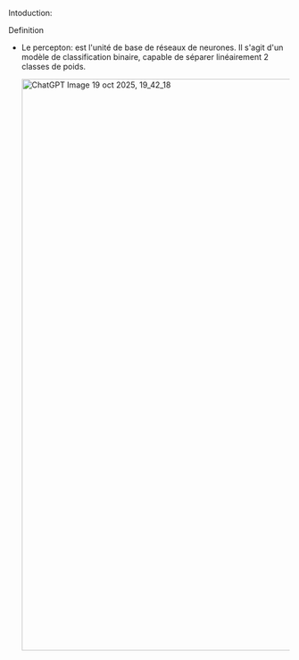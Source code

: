 Intoduction: 

Definition 

- Le percepton: est l'unité de base de réseaux de neurones. Il s'agit d'un modèle de classification binaire, capable de séparer linéairement 2 classes de poids.

  <img width="1536" height="1024" alt="ChatGPT Image 19 oct  2025, 19_42_18" src="https://github.com/user-attachments/assets/a4a3f3e8-db42-48c4-b781-488752b22721" />




